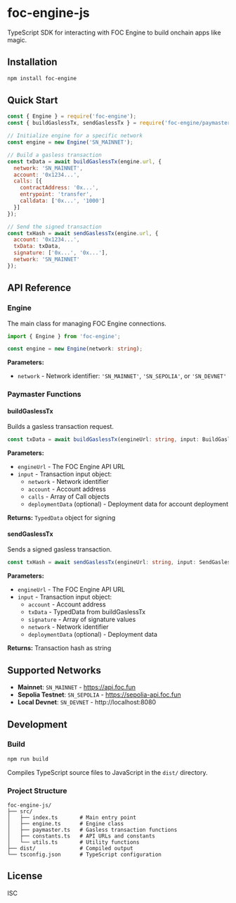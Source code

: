 # foc-engine-js

TypeScript SDK for interacting with FOC Engine to build onchain apps like magic.

## Installation

```bash
npm install foc-engine
```

## Quick Start

```js
const { Engine } = require('foc-engine');
const { buildGaslessTx, sendGaslessTx } = require('foc-engine/paymaster');

// Initialize engine for a specific network
const engine = new Engine('SN_MAINNET');

// Build a gasless transaction
const txData = await buildGaslessTx(engine.url, {
  network: 'SN_MAINNET',
  account: '0x1234...',
  calls: [{
    contractAddress: '0x...',
    entrypoint: 'transfer',
    calldata: ['0x...', '1000']
  }]
});

// Send the signed transaction
const txHash = await sendGaslessTx(engine.url, {
  account: '0x1234...',
  txData: txData,
  signature: ['0x...', '0x...'],
  network: 'SN_MAINNET'
});
```

## API Reference

### Engine

The main class for managing FOC Engine connections.

```typescript
import { Engine } from 'foc-engine';

const engine = new Engine(network: string);
```

**Parameters:**
- `network` - Network identifier: `'SN_MAINNET'`, `'SN_SEPOLIA'`, or `'SN_DEVNET'`

### Paymaster Functions

#### buildGaslessTx

Builds a gasless transaction request.

```typescript
const txData = await buildGaslessTx(engineUrl: string, input: BuildGaslessTxInput);
```

**Parameters:**
- `engineUrl` - The FOC Engine API URL
- `input` - Transaction input object:
  - `network` - Network identifier
  - `account` - Account address
  - `calls` - Array of Call objects
  - `deploymentData` (optional) - Deployment data for account deployment

**Returns:** `TypedData` object for signing

#### sendGaslessTx

Sends a signed gasless transaction.

```typescript
const txHash = await sendGaslessTx(engineUrl: string, input: SendGaslessTxInput);
```

**Parameters:**
- `engineUrl` - The FOC Engine API URL
- `input` - Transaction input object:
  - `account` - Account address
  - `txData` - TypedData from buildGaslessTx
  - `signature` - Array of signature values
  - `network` - Network identifier
  - `deploymentData` (optional) - Deployment data

**Returns:** Transaction hash as string

## Supported Networks

- **Mainnet**: `SN_MAINNET` - https://api.foc.fun
- **Sepolia Testnet**: `SN_SEPOLIA` - https://sepolia-api.foc.fun
- **Local Devnet**: `SN_DEVNET` - http://localhost:8080

## Development

### Build

```bash
npm run build
```

Compiles TypeScript source files to JavaScript in the `dist/` directory.

### Project Structure

```
foc-engine-js/
├── src/
│   ├── index.ts       # Main entry point
│   ├── engine.ts      # Engine class
│   ├── paymaster.ts   # Gasless transaction functions
│   ├── constants.ts   # API URLs and constants
│   └── utils.ts       # Utility functions
├── dist/              # Compiled output
└── tsconfig.json      # TypeScript configuration
```

## License

ISC
